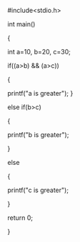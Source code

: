 
#include<stdio.h>

int main()

{

int a=10,
b=20,
c=30;


if((a>b) && (a>c))

{

printf("a is greater");
}

else if(b>c)

{

printf("b is greater");

}

else 

{

printf("c is greater");

}

return 0;


}
